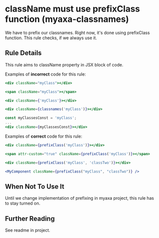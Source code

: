 # className must use prefixClass function (myaxa-classnames)

We have to prefix our classnames. Right now, it's done using prefixClass function. This rule checks, if we always use it.

## Rule Details

This rule aims to className property in JSX block of code.

Examples of **incorrect** code for this rule:

```jsx
<div className="myClass"></div>
```

```jsx
<span className="myClass"></span>
```

```jsx
<div className={'myClass'}></div>
```

```jsx
<div className={classnames('myClass')}></div>
```

```jsx
const myClassesConst = 'myClass';
...
<div className={myClassesConst}></div>
```

Examples of **correct** code for this rule:

```jsx
<div className={prefixClass('myClass')}></div>
```

```jsx
<span attr-custom="true" className={prefixClass('myClass')}></span>
```

```jsx
<div className={prefixClass('myClass', 'classTwo')}></div>
```

```jsx
<MyComponent className={prefixClass("myClass", "classTwo")} />
```

## When Not To Use It

Until we change implementation of prefixing in myaxa project, this rule has to stay turned on.

## Further Reading

See readme in project.
